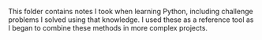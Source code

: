 This folder contains notes I took when learning Python, including challenge problems I solved using that knowledge. I used these as a reference tool as I began to combine these methods in more complex projects.
